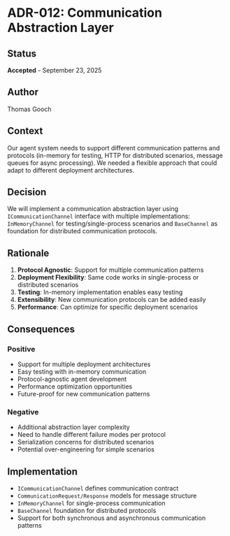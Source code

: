 # ADR-012: Communication Abstraction Layer

## Status
**Accepted** - September 23, 2025

## Author
Thomas Gooch

## Context
Our agent system needs to support different communication patterns and protocols (in-memory for testing, HTTP for distributed scenarios, message queues for async processing). We needed a flexible approach that could adapt to different deployment architectures.

## Decision
We will implement a communication abstraction layer using `ICommunicationChannel` interface with multiple implementations: `InMemoryChannel` for testing/single-process scenarios and `BaseChannel` as foundation for distributed communication protocols.

## Rationale
1. **Protocol Agnostic**: Support for multiple communication patterns
2. **Deployment Flexibility**: Same code works in single-process or distributed scenarios
3. **Testing**: In-memory implementation enables easy testing
4. **Extensibility**: New communication protocols can be added easily
5. **Performance**: Can optimize for specific deployment scenarios

## Consequences
### Positive
- Support for multiple deployment architectures
- Easy testing with in-memory communication
- Protocol-agnostic agent development
- Performance optimization opportunities
- Future-proof for new communication patterns

### Negative
- Additional abstraction layer complexity
- Need to handle different failure modes per protocol
- Serialization concerns for distributed scenarios
- Potential over-engineering for simple scenarios

## Implementation
- `ICommunicationChannel` defines communication contract
- `CommunicationRequest/Response` models for message structure
- `InMemoryChannel` for single-process communication
- `BaseChannel` foundation for distributed protocols
- Support for both synchronous and asynchronous communication patterns